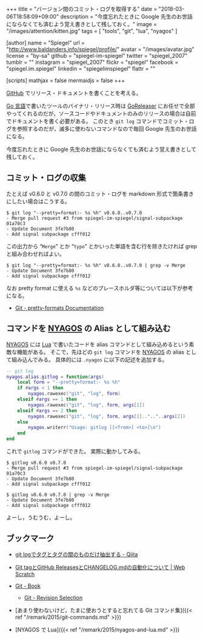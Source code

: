 +++
title = "バージョン間のコミット・ログを取得する"
date = "2018-03-06T18:58:09+09:00"
description = "今度忘れたときに Google 先生のお世話にならなくても済むよう覚え書きとして残しておく。"
image = "/images/attention/kitten.jpg"
tags        = [ "tools", "git", "lua", "nyagos" ]

[author]
  name      = "Spiegel"
  url       = "http://www.baldanders.info/spiegel/profile/"
  avatar    = "/images/avatar.jpg"
  license   = "by-sa"
  github    = "spiegel-im-spiegel"
  twitter   = "spiegel_2007"
  tumblr    = ""
  instagram = "spiegel_2007"
  flickr    = "spiegel"
  facebook  = "spiegel.im.spiegel"
  linkedin  = "spiegelimspiegel"
  flattr    = ""

[scripts]
  mathjax = false
  mermaidjs = false
+++

[GitHub] でリリース・ドキュメントを書くことを考える。

[Go 言語]で書いたツールのバイナリ・リリース時は [GoReleaser] にお任せで全部やってくれるのだが，ソースコードやドキュメントのみのリリースの場合は自前でドキュメントを書く必要がある。
このとき `git log` コマンドでコミット・ログを参照するのだが，滅多に使わないコマンドなので毎回 Google 先生のお世話になる。

今度忘れたときに Google 先生のお世話にならなくても済むよう覚え書きとして残しておく。

## コミット・ログの収集

たとえば v0.6.0 と v0.7.0 の間のコミット・ログを markdown 形式で箇条書きにしたい場合はこうする。

```
$ git log "--pretty=format:- %s %h" v0.6.0..v0.7.0
- Merge pull request #3 from spiegel-im-spiegel/signal-subpackage 01a70c3
- Update Document 3fe7b80
- Add signal subpackage cfff012
```

この出力から “`Merge`” とか “`typo`” とかいった単語を含む行を除きたければ grep と組み合わせればよい。

```
$ git log "--pretty=format:- %s %h" v0.6.0..v0.7.0 | grep -v Merge
- Update Document 3fe7b80
- Add signal subpackage cfff012
```

なお pretty format に使える `%s` などのプレースホルダ等については以下が参考になる。

- [Git - pretty-formats Documentation](https://git-scm.com/docs/pretty-formats)

## コマンドを [NYAGOS] の Alias として組み込む

[NYAGOS] には [Lua] で書いたコードを alias コマンドとして組み込めるという素敵な機能がある。
そこで，先ほどの `git log` コマンドを [NYAGOS] の alias として組み込んでみる。
具体的には `.nyagos` に以下の記述を追加する。

```lua
-- git log
nyagos.alias.gitlog = function(args)
    local form = "--pretty=format:- %s %h"
    if #args < 1 then
        nyagos.rawexec("git", "log", form)
    elseif #args == 1 then
        nyagos.rawexec("git", "log", form, args[1])
    elseif #args == 2 then
        nyagos.rawexec("git", "log", form, args[1]..".."..args[2])
    else
        nyagos.writerr("Usage: gitlog [[<from>] <to>]\n")
    end
end
```

これで `gitlog` コマンドができた。
実際に動かしてみる。

```
$ gitlog v0.6.0 v0.7.0
- Merge pull request #3 from spiegel-im-spiegel/signal-subpackage 01a70c3
- Update Document 3fe7b80
- Add signal subpackage cfff012

$ gitlog v0.6.0 v0.7.0 | grep -v Merge
- Update Document 3fe7b80
- Add signal subpackage cfff012
```

よーし，うむうむ，よーし。

## ブックマーク

- [git logでタグとタグの間のものだけ抽出する - Qiita](https://qiita.com/suin/items/e98cef1409b6525f9bb6)
- [Git tagとGitHub ReleasesとCHANGELOG.mdの自動化について | Web Scratch](http://efcl.info/2014/07/20/git-tag-to-release-github/)
- [Git - Book](https://git-scm.com/book/en/v2)
    - [Git - Revision Selection](https://git-scm.com/book/en/v2/Git-Tools-Revision-Selection)

- [あまり使わないけど，たまに使おうとすると忘れてる Git コマンド集]({{< ref "/remark/2015/git-commands.md" >}})
- [NYAGOS で Lua]({{< ref "/remark/2015/nyagos-and-lua.md" >}})

[Git]: http://git-scm.com/ "Git"
[GitHub]: https://github.com/ "GitHub"
[GoReleaser]: https://goreleaser.com/ "GoReleaser | Deliver Go binaries as fast and easily as possible"
[Go 言語]: https://golang.org/ "The Go Programming Language"
[NYAGOS]: https://github.com/zetamatta/nyagos/ "zetamatta/nyagos: NYAGOS - The hybrid UNIXLike Commandline Shell for Windows"
[Lua]: https://www.lua.org/ "The Programming Language Lua"
